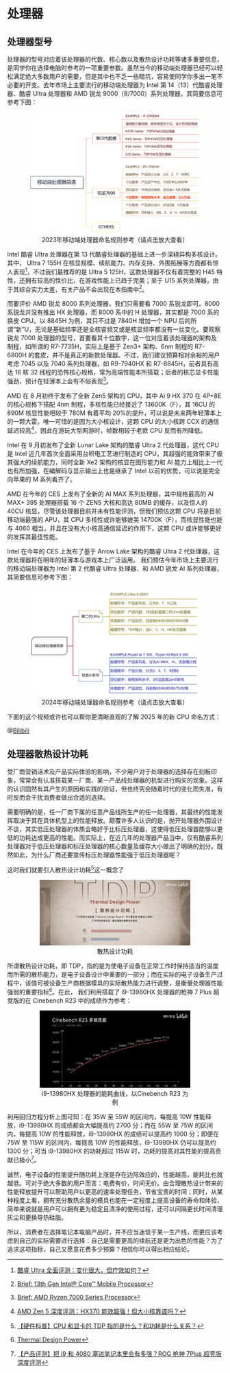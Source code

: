 # 处理器

## 处理器型号

处理器的型号对应着该处理器的代数、核心数以及散热设计功耗等诸多重要信息，是同学你在选择电脑时参考的一项重要参数。虽然当今的移动端处理器已经可以轻松满足绝大多数用户的需要，但是其中也不乏一些暗坑，容易使同学你多出一笔不必要的开支。去年市场上主要流行的移动端处理器为 Intel 第 14（13）代酷睿处理器、酷睿 Ultra 处理器和 AMD 锐龙 9000（8/7000）系列处理器，其简要信息可参考下图：

<div style="margin: 0 auto; text-align: center; width: 80%"><img src="./assets/CPUlist.png" />2023年移动端处理器命名规则参考（请点击放大查看）</div>

Intel 酷睿 Ultra 处理器在第 13 代酷睿处理器的基础上进一步深耕异构多核设计。其中， Ultra 7 155H 在核显规模、续航能力、内存支持、外围拓展等方面都有惊人表现[^3]，不过我们最推荐的是 Ultra 5 125H，这款处理器不仅有着完整的 H45 特性，还拥有较高的性价比，在游戏性能上已趋于完美；至于 U15 系列处理器，由于其综合实力太差，有关产品不会出现在本指南中[^4]。

而要评价 AMD 锐龙 8000 系列处理器，我们只需要看 7000 系锐龙即可。8000 系锐龙并没有推出 HX 处理器，而 8000 系中的 H 处理器，其实都是 7000 系的换皮 CPU。以 8845H 为例，其只不过是 7840H 增加一个 NPU 后的所谓“新”U，无论是基础频率还是全核睿频又或是核显频率都没有一丝变化。要观察锐龙 7000 处理器的型号，首要看其十位数字，这一位对应着该处理器的架构及制程，如所谓的 R7-7735H，实际上是基于 Zen3+ 架构、6nm 制程的 R7-6800H 的套皮，并不是真正的新款处理器。不过，我们建议预算相对余裕的用户考虑 7045 以及 7040 系列处理器，如 R9-7940HX 和 R7-8845H，前者具有高达 16 核 32 线程的恐怖核心规格，常为高端性能本所搭载；后者的核芯显卡性能强劲，预计在轻薄本上会有不俗表现[^5]。

AMD 在 8 月初终于发布了全新 Zen5 架构的 CPU，其中 Ai 9 HX 370 在 4P+8E 的核心规格下搭配 4nm 制程，多核性能已经接近了 13600K（F），其 16CU 的 890M 核显性能相较于 780M 有着平均 20%的提升，可以说是未来两年轻薄本上的一颗大雷。唯一可惜的是因为大小核设计，这颗 CPU 的大小核跨 CCX 的通信延迟较高[^6]，因此在游玩大型网游时，帧数相较于老款 CPU 反而有所降低。

Intel 在 9 月初发布了全新 Lunar Lake 架构的酷睿 Ultra 2 代处理器，这代 CPU 是 Intel 近几年首次全面采用台积电工艺进行制造的 CPU，其超强的能效带来了极其强大的续航能力，同时全新 Xe2 架构的核显在图形能力和 AI 能力上相比上一代也有所加强，在编解码与显示输出上也是继承了 Intel 以前的优势，可以说是完全向苹果的 M 系列看齐了。

AMD 在今年的 CES 上发布了全新的 AI MAX 系列处理器，其中规格最高的 AI MAX+ 395 处理器搭载 16 个 ZEN5 大核和高达 80MB 的缓存，以及惊人的 40CU 核显，尽管该处理器目前并未有性能评测，但我们预估这颗 CPU 将是目前移动端最强的 APU，其 CPU 多核性或许能够媲美 14700K（F），而核显性能也能与 4060 相当，并且在没有大小核高通信延迟的作用下，这颗 CPU 或许能够更好的发挥其最佳性能。

Intel 在今年的 CES 上发布了基于 Arrow Lake 架构的酷睿 Ultra 2 代处理器，这款处理器将在明年的轻薄本与游戏本上广泛运用。
我们预估今年市场上主要流行的移动端处理器为 Intel 第 2 代酷睿 Ultra 处理器、和 AMD 锐龙 AI 系列处理器，其简要信息可参考下图：

<div style="margin: 0 auto; text-align: center; width: 80%"><img src="./assets/mobileProcessers.png" />2024年移动端处理器命名规则参考（请点击放大查看）</div>

下面的这个视频或许也可以帮你更清晰直观的了解 2025 年的新 CPU 命名方式：

@[Bilibili](BV1DrN7eiENp)

[^3]: [酷睿 Ultra 全面评测：变化很大，但疗效如何？](https://www.bilibili.com/video/BV1PG411Y73S)
[^4]: [Brief: 13th Gen Intel® Core™ Mobile Processor](https://www.intel.cn/content/www/cn/zh/products/docs/processors/core/13th-gen-core-mobile-brief.html)
[^5]: [Brief: AMD Ryzen 7000 Series Processor](https://www.amd.com/zh-cn/products/processors/laptop/ryzen.html#%E8%A7%84%E6%A0%BC)
[^6]: [AMD Zen 5 深度评测：HX370 能效超强！但大小核靠谱吗？](https://www.bilibili.com/video/BV1ZE421w7eb)

## 处理器散热设计功耗

受厂商营销话术及产品实际体验的影响，不少用户对于处理器的选择存在刻板印象，常常会有认准搭载某一厂商、某一产品线处理器的机型进行购买的现象。这样的认识固然有其产生的原因和实践的验证，但也终究会随着时代的变化而失准，有时反而会干扰消费者做出合适的选择。

需要明确的是，任一厂商下属的任意产品线所生产的任一处理器，其最终的性能发挥取决于其在具体机型上的性能释放。颠覆许多人认识的是，抛开处理器外围设计不谈，其实低压处理器的体质会略好于比标压处理器，这使得低压处理器能够以更低的功耗达成更高的性能。而实际上，在近几年的处理器产品当中，仅有酷睿系列处理器对于低压处理器和标压处理器的核心数量及缓存大小做出了明确的划分。既然如此，为什么厂商还要宣传标压处理器性能强于低压处理器呢？

这时我们就要引入散热设计功耗[^7]这一概念了

<div style="margin: 0 auto; text-align: center; width: 70%"><img src="./assets/CPUtdp.png" />散热设计功耗</div>

[^7]: [【硬件科普】CPU 和显卡的 TDP 指的是什么？和功耗是什么关系？](https://www.bilibili.com/video/BV12L411976B/)

所谓散热设计功耗，即 TDP，指的是为使电子设备在正常工作时保持适当的温度而所需的散热能力，是电子设备设计中重要的一部分；而在实际的电子设备生产过程中，该值可被设备生产商根据模具的实际散热能力进行调整，是衡量处理器性能强弱的重要指标[^8]。在此， 我们利用搭载了 i9-13980HX 处理器的枪神 7 Plus 超竞版的在 Cinebench R23 中的成绩作为参考：

<div style="margin: 0 auto; text-align: center; width: 70%"><img src="./assets/TDPcompare.png" />i9-13980HX 处理器的能耗曲线，以Cinebench R23 为例</div>

利用回归方程分析上图可知：在 35W 至 55W 的区间内，每提高 10W 性能释放，i9-13980HX 的成绩都会大幅提高约 2700 分；而在 55W 至 75W 的区间内，每提高 10W 的性能释放，i9-13980HX 的成绩可以提高约 1900 分；即便在 75W 至 115W 的区间内，每提高 10W 的性能释放，i9-13980HX 仍可以提高约 1300 分；可当 i9-13980HX 的功耗超过 115W 时，功耗的提高对其性能的提高贡献已极小[^9]。

诚然，电子设备的性能提升随功耗上涨是存在边际效应的，性能越高，能耗比也就越低。可对于绝大多数的用户而言：电费有价，时间无价。由合理散热设计带来的性能释放提升可以帮助用户以更高的速率处理任务，节省宝贵的时间；同时，从某种程度上看，拥有充分散热余量的模具也能在一定程度上提高设备的寿命和体验，简单来说就是用户可以拥有更为稳定且清净的使用过程，还可以间隔更长时间清理灰尘和更换导热硅脂。

所以，消费者在选择笔记本电脑产品时，并不应当迷信于某一生产线，而更应该考虑到自己的实际需要进行选择：自己是需要更高的续航还是更为出色的性能？为了追求这项指标，自己又愿意花费多少预算？相信你可以得出相应结论。

[^8]: [Thermal Design Power](https://en.wikipedia.org/wiki/Thermal_design_power)
[^9]: [【产品评测】把 i9 和 4080 塞进笔记本里会有多强？ROG 枪神 7Plus 超竞版深度评测](https://www.bilibili.com/video/BV1W8411u7Hy/)
